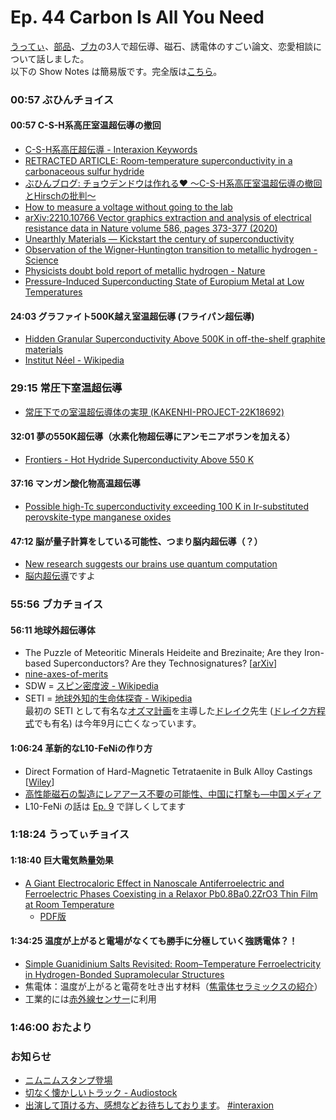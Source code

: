 # Ep. 44 Carbon Is All You Need

[うってぃ](https://twitter.com/tmy_usgm)、[部品](https://twitter.com/tjmlab)、[ブカ](https://twitter.com/elmizbuka)の3人で超伝導、磁石、誘電体のすごい論文、恋愛相談について話しました。  
以下の Show Notes は簡易版です。完全版は[こちら](https://interaxion-podcast.github.io/44)。

### 00:57 ぶひんチョイス

#### 00:57 C-S-H系高圧室温超伝導の撤回

- [C-S-H系高圧超伝導 - Interaxion Keywords](https://interaxion-podcast.github.io/keywords/c-s-h/) 
- [RETRACTED ARTICLE: Room-temperature superconductivity in a carbonaceous sulfur hydride](https://www.nature.com/articles/s41586-020-2801-z)
- [ぶひんブログ: チョウデンドウは作れる❤ ～C-S-H系高圧室温超伝導の撤回とHirschの批判～](https://buhin-blog.blogspot.com/2022/09/c-s-hhirsch.html)
- [How to measure a voltage without going to the lab](https://jorge.physics.ucsd.edu/nonmeasuredvoltage.html)  
- [arXiv:2210.10766 Vector graphics extraction and analysis of electrical resistance data in Nature volume 586, pages 373-377 (2020)](https://arxiv.org/abs/2210.10766)
- [Unearthly Materials — Kickstart the century of superconductivity](https://www.unearthlymaterials.com/)
- [Observation of the Wigner-Huntington transition to metallic hydrogen - Science](https://www.science.org/doi/10.1126/science.aal1579)
- [Physicists doubt bold report of metallic hydrogen - Nature](https://www.nature.com/articles/nature.2017.21379)
- [Pressure-Induced Superconducting State of Europium Metal at Low Temperatures](https://journals.aps.org/prl/abstract/10.1103/PhysRevLett.102.197002)

#### 24:03 グラファイト500K越え室温超伝導 (フライパン超伝導)

- [Hidden Granular Superconductivity Above 500K in off-the-shelf graphite materials](https://arxiv.org/abs/2207.09149)
- [Institut Néel - Wikipedia](https://en.wikipedia.org/wiki/Institut_N%C3%A9el)

### 29:15 常圧下室温超伝導

- [常圧下での室温超伝導体の実現 (KAKENHI-PROJECT-22K18692)](https://kaken.nii.ac.jp/grant/KAKENHI-PROJECT-22K18692/)

#### 32:01 夢の550K超伝導（水素化物超伝導にアンモニアボランを加える）

- [Frontiers - Hot Hydride Superconductivity Above 550 K](https://www.frontiersin.org/articles/10.3389/femat.2022.837651/full)

#### 37:16 マンガン酸化物高温超伝導

- [Possible high-Tc superconductivity exceeding 100 K in Ir-substituted perovskite-type manganese oxides](https://www.researchsquare.com/article/rs-1856661/v1)

#### 47:12 脳が量子計算をしている可能性、つまり脳内超伝導（？）

- [New research suggests our brains use quantum computation](https://phys.org/news/2022-10-brains-quantum.html)
- [脳内超伝導](https://interaxion-podcast.github.io/keywords/sc-in-brain/)ですよ

### 55:56 ブカチョイス

#### 56:11 地球外超伝導体

- The Puzzle of Meteoritic Minerals Heideite and Brezinaite; Are they Iron-based Superconductors? Are they Technosignatures? [[arXiv](https://arxiv.org/abs/2209.05679)]
- [nine-axes-of-merits](https://www.cambridge.org/core/journals/international-journal-of-astrobiology/article/nine-axes-of-merit-for-technosignature-searches/2F3C599B95AB00A0DF414F1389089D58#)
- SDW = [スピン密度波 - Wikipedia](https://ja.wikipedia.org/wiki/%E3%82%B9%E3%83%94%E3%83%B3%E5%AF%86%E5%BA%A6%E6%B3%A2)
- SETI = [地球外知的生命体探査 - Wikipedia](https://ja.wikipedia.org/wiki/%E5%9C%B0%E7%90%83%E5%A4%96%E7%9F%A5%E7%9A%84%E7%94%9F%E5%91%BD%E4%BD%93%E6%8E%A2%E6%9F%BB)  
  最初の SETI として有名な[オズマ計画](https://astro-dic.jp/project-ozma/)を主導した[ドレイク](https://astro-dic.jp/drake-frank-donald/)先生 ([ドレイク方程式](https://astro-dic.jp/drake-equation/)でも有名) は今年9月に亡くなっています。

#### 1:06:24 革新的なL10-FeNiの作り方

- Direct Formation of Hard-Magnetic Tetrataenite in Bulk Alloy Castings [[Wiley](https://onlinelibrary.wiley.com/doi/10.1002/advs.202204315)]
- [高性能磁石の製造にレアアース不要の可能性、中国に打撃も―中国メディア](https://www.recordchina.co.jp/b903296-s25-c20-d0197.html)
- L10-FeNi の話は [Ep. 9](https://interaxion-podcast.github.io/9) で詳しくしてます

### 1:18:24 うってぃチョイス

#### 1:18:40 巨大電気熱量効果

- [A Giant Electrocaloric Effect in Nanoscale Antiferroelectric and Ferroelectric Phases Coexisting in a Relaxor Pb0.8Ba0.2ZrO3 Thin Film at Room Temperature](https://onlinelibrary.wiley.com/doi/abs/10.1002/adfm.201202525)
  - [PDF版](https://www.semanticscholar.org/paper/A-Giant-Electrocaloric-Effect-in-Nanoscale-and-in-a-Peng-Fan/629f3b2310a87d18d56d37d6ada6bd9b08198807)

#### 1:34:25 温度が上がると電場がなくても勝手に分極していく強誘電体？！

- [Simple Guanidinium Salts Revisited: Room–Temperature Ferroelectricity in Hydrogen-Bonded Supramolecular Structures](https://pubs.acs.org/doi/pdf/10.1021/jp202192k)
- 焦電体：温度が上がると電荷を吐き出す材料（[焦電体セラミックスの紹介](https://video.murata.com/ja-jp/detail/video/5059715724001)）
- 工業的には[赤外線センサー](https://www.nicera.co.jp/products/infrared-sensor/about-pyro-sensor)に利用

### 1:46:00 おたより

### お知らせ

- [ニムニムスタンプ登場](https://store.line.me/stickershop/product/20651080/ja)
- [切なく懐かしいトラック - Audiostock](https://audiostock.jp/audio/1267554)
- [出演して頂ける方、感想などお待ちしております](https://interaxion-podcast.github.io/feedback/)。 [#interaxion](https://twitter.com/hashtag/interaxion)
